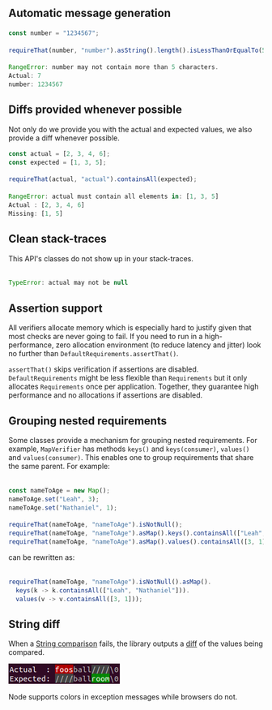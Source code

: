 ## Automatic message generation

```javascript
const number = "1234567";

requireThat(number, "number").asString().length().isLessThanOrEqualTo(5);

RangeError: number may not contain more than 5 characters.
Actual: 7
number: 1234567
```

## Diffs provided whenever possible

Not only do we provide you with the actual and expected values, we also provide a diff whenever possible.

```javascript
const actual = [2, 3, 4, 6];
const expected = [1, 3, 5];

requireThat(actual, "actual").containsAll(expected);

RangeError: actual must contain all elements in: [1, 3, 5]
Actual : [2, 3, 4, 6]
Missing: [1, 5]
```

## Clean stack-traces

This API's classes do not show up in your stack-traces.

```javascript

TypeError: actual may not be null
```

## Assertion support

All verifiers allocate memory which is especially hard to justify given that most checks are never going to fail. If
you need to run in a high-performance, zero allocation environment (to reduce latency and jitter) look no further than
`DefaultRequirements.assertThat()`.

`assertThat()` skips verification if assertions are disabled. `DefaultRequirements` might be less flexible than
`Requirements` but it only allocates `Requirements` once per application. Together, they guarantee high performance and
no allocations if assertions are disabled.

## Grouping nested requirements

Some classes provide a mechanism for grouping nested requirements. For example, `MapVerifier` has methods `keys()` and
`keys(consumer)`, `values()` and `values(consumer)`. This enables one to group requirements that share the same parent.
For example:

```javascript

const nameToAge = new Map();
nameToAge.set("Leah", 3);
nameToAge.set("Nathaniel", 1);

requireThat(nameToAge, "nameToAge").isNotNull();
requireThat(nameToAge, "nameToAge").asMap().keys().containsAll(["Leah", "Nathaniel"]);
requireThat(nameToAge, "nameToAge").asMap().values().containsAll([3, 1]);
```

can be rewritten as:

```javascript

requireThat(nameToAge, "nameToAge").isNotNull().asMap().
  keys(k -> k.containsAll(["Leah", "Nathaniel"])).
  values(v -> v.containsAll([3, 1]));
```

## String diff
When a [String comparison](https://cowwoc.github.io/requirements.js/3.2.0/docs/api/ObjectVerifier.html#isEqualTo)
fails, the library outputs a [diff](String_Diff.md) of the values being compared.

![colored-diff-example4.png](colored-diff-example4.png)

Node supports colors in exception messages while browsers do not.